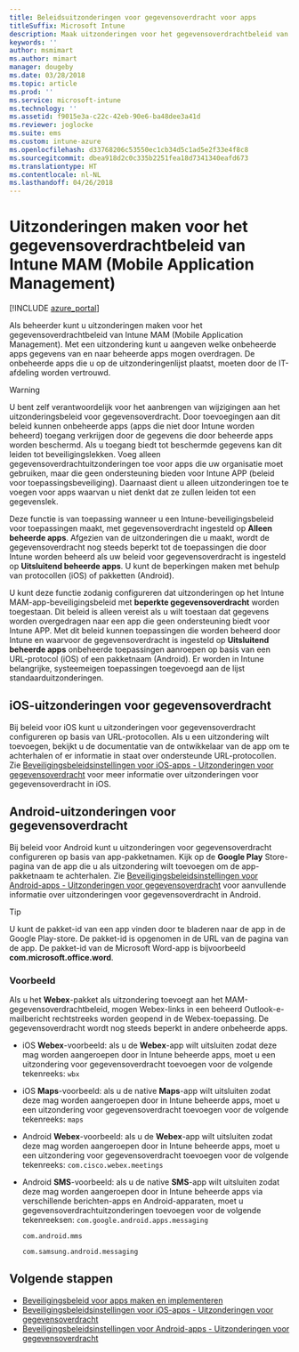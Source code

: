 ```yaml
---
title: Beleidsuitzonderingen voor gegevensoverdracht voor apps
titleSuffix: Microsoft Intune
description: Maak uitzonderingen voor het gegevensoverdrachtbeleid van Intune MAM (Mobile Application Management).
keywords: ''
author: msmimart
ms.author: mimart
manager: dougeby
ms.date: 03/28/2018
ms.topic: article
ms.prod: ''
ms.service: microsoft-intune
ms.technology: ''
ms.assetid: f9015e3a-c22c-42eb-90e6-ba48dee3a41d
ms.reviewer: joglocke
ms.suite: ems
ms.custom: intune-azure
ms.openlocfilehash: d33768206c53550ec1cb34d5c1ad5e2f33e4f8c8
ms.sourcegitcommit: dbea918d2c0c335b2251fea18d7341340eafd673
ms.translationtype: HT
ms.contentlocale: nl-NL
ms.lasthandoff: 04/26/2018
---
```

# <a name="how-to-create-exceptions-to-the-intune-mobile-application-management-mam-data-transfer-policy"></a>Uitzonderingen maken voor het gegevensoverdrachtbeleid van Intune MAM (Mobile Application Management)

[!INCLUDE [azure_portal](./includes/azure_portal.md)]

Als beheerder kunt u uitzonderingen maken voor het gegevensoverdrachtbeleid van Intune MAM (Mobile Application Management). Met een uitzondering kunt u aangeven welke onbeheerde apps gegevens van en naar beheerde apps mogen overdragen. De onbeheerde apps die u op de uitzonderingenlijst plaatst, moeten door de IT-afdeling worden vertrouwd. 

>[!WARNING] 
> U bent zelf verantwoordelijk voor het aanbrengen van wijzigingen aan het uitzonderingsbeleid voor gegevensoverdracht. Door toevoegingen aan dit beleid kunnen onbeheerde apps (apps die niet door Intune worden beheerd) toegang verkrijgen door de gegevens die door beheerde apps worden beschermd. Als u toegang biedt tot beschermde gegevens kan dit leiden tot beveiligingslekken. Voeg alleen gegevensoverdrachtuitzonderingen toe voor apps die uw organisatie moet gebruiken, maar die geen ondersteuning bieden voor Intune APP (beleid voor toepassingsbeveiliging). Daarnaast dient u alleen uitzonderingen toe te voegen voor apps waarvan u niet denkt dat ze zullen leiden tot een gegevenslek.

Deze functie is van toepassing wanneer u een Intune-beveiligingsbeleid voor toepassingen maakt, met gegevensoverdracht ingesteld op **Alleen beheerde apps**. Afgezien van de uitzonderingen die u maakt, wordt de gegevensoverdracht nog steeds beperkt tot de toepassingen die door Intune worden beheerd als uw beleid voor gegevensoverdracht is ingesteld op **Uitsluitend beheerde apps**. U kunt de beperkingen maken met behulp van protocollen (iOS) of pakketten (Android).

U kunt deze functie zodanig configureren dat uitzonderingen op het Intune MAM-app-beveiligingsbeleid met **beperkte gegevensoverdracht** worden toegestaan. Dit beleid is alleen vereist als u wilt toestaan dat gegevens worden overgedragen naar een app die geen ondersteuning biedt voor Intune APP. Met dit beleid kunnen toepassingen die worden beheerd door Intune en waarvoor de gegevensoverdracht is ingesteld op **Uitsluitend beheerde apps** onbeheerde toepassingen aanroepen op basis van een URL-protocol (iOS) of een pakketnaam (Android). Er worden in Intune belangrijke, systeemeigen toepassingen toegevoegd aan de lijst standaarduitzonderingen. 

## <a name="ios-data-transfer-exceptions"></a>iOS-uitzonderingen voor gegevensoverdracht
Bij beleid voor iOS kunt u uitzonderingen voor gegevensoverdracht configureren op basis van URL-protocollen. Als u een uitzondering wilt toevoegen, bekijkt u de documentatie van de ontwikkelaar van de app om te achterhalen of er informatie in staat over ondersteunde URL-protocollen. Zie [Beveiligingsbeleidsinstellingen voor iOS-apps - Uitzonderingen voor gegevensoverdracht](app-protection-policy-settings-ios.md#data-transfer-exemptions) voor meer informatie over uitzonderingen voor gegevensoverdracht in iOS.

## <a name="android-data-transfer-exceptions"></a>Android-uitzonderingen voor gegevensoverdracht
Bij beleid voor Android kunt u uitzonderingen voor gegevensoverdracht configureren op basis van app-pakketnamen. Kijk op de **Google Play** Store-pagina van de app die u als uitzondering wilt toevoegen om de app-pakketnaam te achterhalen. Zie [Beveiligingsbeleidsinstellingen voor Android-apps - Uitzonderingen voor gegevensoverdracht](app-protection-policy-settings-android.md#data-transfer-exemptions) voor aanvullende informatie over uitzonderingen voor gegevensoverdracht in Android.


>[!TIP]
> U kunt de pakket-id van een app vinden door te bladeren naar de app in de Google Play-store. De pakket-id is opgenomen in de URL van de pagina van de app. De pakket-id van de Microsoft Word-app is bijvoorbeeld **com.microsoft.office.word**.

### <a name="example"></a>Voorbeeld
Als u het **Webex**-pakket als uitzondering toevoegt aan het MAM-gegevensoverdrachtbeleid, mogen Webex-links in een beheerd Outlook-e-mailbericht rechtstreeks worden geopend in de Webex-toepassing. De gegevensoverdracht wordt nog steeds beperkt in andere onbeheerde apps.

- iOS **Webex**-voorbeeld: als u de **Webex**-app wilt uitsluiten zodat deze mag worden aangeroepen door in Intune beheerde apps, moet u een uitzondering voor gegevensoverdracht toevoegen voor de volgende tekenreeks: <code>wbx</code>
    
 - iOS **Maps**-voorbeeld: als u de native **Maps**-app wilt uitsluiten zodat deze mag worden aangeroepen door in Intune beheerde apps, moet u een uitzondering voor gegevensoverdracht toevoegen voor de volgende tekenreeks: <code>maps</code>

- Android **Webex**-voorbeeld: als u de **Webex**-app wilt uitsluiten zodat deze mag worden aangeroepen door in Intune beheerde apps, moet u een uitzondering voor gegevensoverdracht toevoegen voor de volgende tekenreeks: <code>com.cisco.webex.meetings</code>
    
- Android **SMS**-voorbeeld: als u de native **SMS**-app wilt uitsluiten zodat deze mag worden aangeroepen door in Intune beheerde apps via verschillende berichten-apps en Android-apparaten, moet u gegevensoverdrachtuitzonderingen toevoegen voor de volgende tekenreeksen: 
    <code>com.google.android.apps.messaging</code>
    
    <code>com.android.mms</code>
    
    <code>com.samsung.android.messaging</code>

## <a name="next-steps"></a>Volgende stappen

- [Beveiligingsbeleid voor apps maken en implementeren](app-protection-policies.md)
- [Beveiligingsbeleidsinstellingen voor iOS-apps - Uitzonderingen voor gegevensoverdracht](app-protection-policy-settings-ios.md#data-transfer-exemptions)
- [Beveiligingsbeleidsinstellingen voor Android-apps - Uitzonderingen voor gegevensoverdracht](app-protection-policy-settings-android.md#data-transfer-exemptions)
